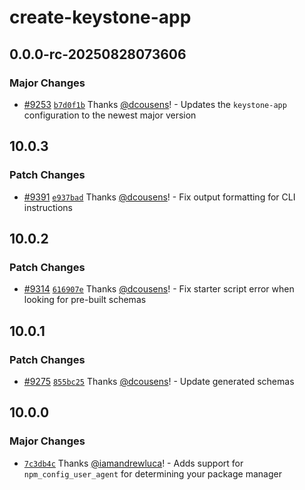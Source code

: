# create-keystone-app

## 0.0.0-rc-20250828073606

### Major Changes

- [#9253](https://github.com/keystonejs/keystone/pull/9253) [`b7d0f1b`](https://github.com/keystonejs/keystone/commit/b7d0f1bc01764df7f92ca07289cbba30ad1b467f) Thanks [@dcousens](https://github.com/dcousens)! - Updates the `keystone-app` configuration to the newest major version

## 10.0.3

### Patch Changes

- [#9391](https://github.com/keystonejs/keystone/pull/9391) [`e937bad`](https://github.com/keystonejs/keystone/commit/e937bad31368163f2b7ea2e031a35d305c5feeec) Thanks [@dcousens](https://github.com/dcousens)! - Fix output formatting for CLI instructions

## 10.0.2

### Patch Changes

- [#9314](https://github.com/keystonejs/keystone/pull/9314) [`616907e`](https://github.com/keystonejs/keystone/commit/616907ec9066110e6f15aea689e954a668c7a7f2) Thanks [@dcousens](https://github.com/dcousens)! - Fix starter script error when looking for pre-built schemas

## 10.0.1

### Patch Changes

- [#9275](https://github.com/keystonejs/keystone/pull/9275) [`855bc25`](https://github.com/keystonejs/keystone/commit/855bc256e2fb5174deedb9b409514cfe4a33ebab) Thanks [@dcousens](https://github.com/dcousens)! - Update generated schemas

## 10.0.0

### Major Changes

- [`7c3db4c`](https://github.com/keystonejs/keystone/commit/7c3db4c8ec8d2838ae902c07131e1f2a51372605) Thanks [@iamandrewluca](https://github.com/iamandrewluca)! - Adds support for `npm_config_user_agent` for determining your package manager
